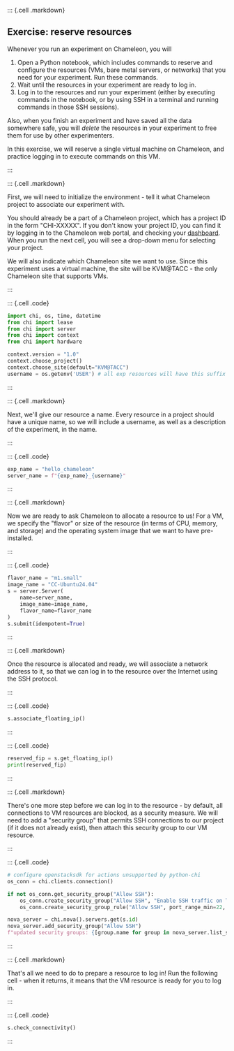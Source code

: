 
::: {.cell .markdown}

## Exercise: reserve resources

Whenever you run an experiment on Chameleon, you will

1. Open a Python notebook, which includes commands to reserve and configure the resources (VMs, bare metal servers, or networks) that you need for your experiment. Run these commands.
2. Wait until the resources in your experiment are ready to log in.
3. Log in to the resources and run your experiment (either by executing commands in the notebook, or by using SSH in a terminal and running commands in those SSH sessions).

Also, when you finish an experiment and have saved all the data somewhere safe, you will _delete_ the resources in your experiment to free them for use by other experimenters.

In this exercise, we will reserve a single virtual machine on Chameleon, and practice logging in to execute commands on this VM.

:::

::: {.cell .markdown}

First, we will need to initialize the environment - tell it what Chameleon project to associate our experiment with.

You should already be a part of a Chameleon project, which has a project ID in the form "CHI-XXXXX". If you don't know your project ID, you can find it by logging in to the Chameleon web portal, and checking your [dashboard](https://chameleoncloud.org/user/dashboard/). When you run the next cell, you will see a drop-down menu for selecting your project.

 We will also indicate which Chameleon site we want to use. Since this experiment uses a virtual machine, the site will be KVM@TACC - the only Chameleon site that supports VMs.

:::

::: {.cell .code}
```python
import chi, os, time, datetime
from chi import lease
from chi import server
from chi import context
from chi import hardware

context.version = "1.0" 
context.choose_project()
context.choose_site(default="KVM@TACC")
username = os.getenv('USER') # all exp resources will have this suffix
```
:::

::: {.cell .markdown}

Next, we'll give our resource a name. Every resource in a project should have a unique name, so we will include a username, as well as a description of the experiment, in the name.

:::

::: {.cell .code}
```python
exp_name = "hello_chameleon"
server_name = f"{exp_name}_{username}"
```
:::


::: {.cell .markdown}

Now we are ready to ask Chameleon to allocate a resource to us! For a VM, we specify the "flavor" or size of the resource (in terms of CPU, memory, and storage) and the operating system image that we want to have pre-installed.

:::

::: {.cell .code}
```python
flavor_name = "m1.small"
image_name = "CC-Ubuntu24.04"
s = server.Server(
    name=server_name,
    image_name=image_name,
    flavor_name=flavor_name
)
s.submit(idempotent=True)
```
:::

::: {.cell .markdown}

Once the resource is allocated and ready, we will associate a network address to it, so that we can log in to the resource over the Internet using the SSH protocol.

:::

::: {.cell .code}
```python
s.associate_floating_ip()
```
:::

::: {.cell .code}
```python
reserved_fip = s.get_floating_ip()
print(reserved_fip)
```
:::

::: {.cell .markdown}


There's one more step before we can log in to the resource - by default, all connections to VM resources are blocked, as a security measure. We will need to add a "security group" that permits SSH connections to our project (if it does not already exist), then attach this security group to our VM resource.

:::

::: {.cell .code}
```python
# configure openstacksdk for actions unsupported by python-chi
os_conn = chi.clients.connection()

if not os_conn.get_security_group("Allow SSH"):
    os_conn.create_security_group("Allow SSH", "Enable SSH traffic on TCP port 22")
    os_conn.create_security_group_rule("Allow SSH", port_range_min=22, port_range_max=22, protocol='tcp', remote_ip_prefix='0.0.0.0/0')

nova_server = chi.nova().servers.get(s.id)
nova_server.add_security_group("Allow SSH")
f"updated security groups: {[group.name for group in nova_server.list_security_group()]}"
```
:::


::: {.cell .markdown}


That's all we need to do to prepare a resource to log in! Run the following cell - when it returns, it means that the VM resource is ready for you to log in.

:::




::: {.cell .code}
```python
s.check_connectivity()
```
:::
